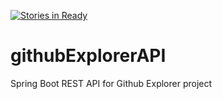 [![Stories in Ready](https://badge.waffle.io/jkerak/github-explorer-api.png?label=ready&title=Ready)](https://waffle.io/jkerak/github-explorer-api)
# githubExplorerAPI
Spring Boot REST API for Github Explorer project
